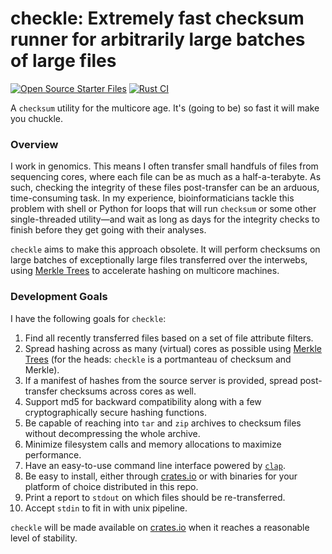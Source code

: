 # checkle: Extremely fast checksum runner for arbitrarily large batches of large files

[![Open Source Starter Files](https://github.com/nrminor/checkle/actions/workflows/open-source-starter.yml/badge.svg)](https://github.com/nrminor/checkle/actions/workflows/open-source-starter.yml) [![Rust CI](https://github.com/nrminor/checkle/actions/workflows/rust-ci.yml/badge.svg)](https://github.com/nrminor/checkle/actions/workflows/rust-ci.yml)

A `checksum` utility for the multicore age. It's (going to be) so fast it will make you chuckle.

### Overview

I work in genomics. This means I often transfer small handfuls of files from sequencing cores, where each file can be as much as a half-a-terabyte. As such, checking the integrity of these files post-transfer can be an arduous, time-consuming task. In my experience, bioinformaticians tackle this problem with shell or Python for loops that will run `checksum` or some other single-threaded utility—and wait as long as days for the integrity checks to finish before they get going with their analyses.

`checkle` aims to make this approach obsolete. It will perform checksums on large batches of exceptionally large files transferred over the interwebs, using [Merkle Trees](https://en.wikipedia.org/wiki/Merkle_tree) to accelerate hashing on multicore machines.

### Development Goals

I have the following goals for `checkle`:

1. Find all recently transferred files based on a set of file attribute filters.
2. Spread hashing across as many (virtual) cores as possible using [Merkle Trees](https://en.wikipedia.org/wiki/Merkle_tree) (for the heads: `checkle` is a portmanteau of checksum and Merkle).
3. If a manifest of hashes from the source server is provided, spread post-transfer checksums across cores as well.
4. Support md5 for backward compatibility along with a few cryptographically secure hashing functions.
5. Be capable of reaching into `tar` and `zip` archives to checksum files without decompressing the whole archive.
6. Minimize filesystem calls and memory allocations to maximize performance.
7. Have an easy-to-use command line interface powered by [`clap`]().
8. Be easy to install, either through [crates.io](https://crates.io/) or with binaries for your platform of choice distributed in this repo.
9. Print a report to `stdout` on which files should be re-transferred.
10. Accept `stdin` to fit in with unix pipeline.

`checkle` will be made available on [crates.io](https://crates.io/) when it reaches a reasonable level of stability.
